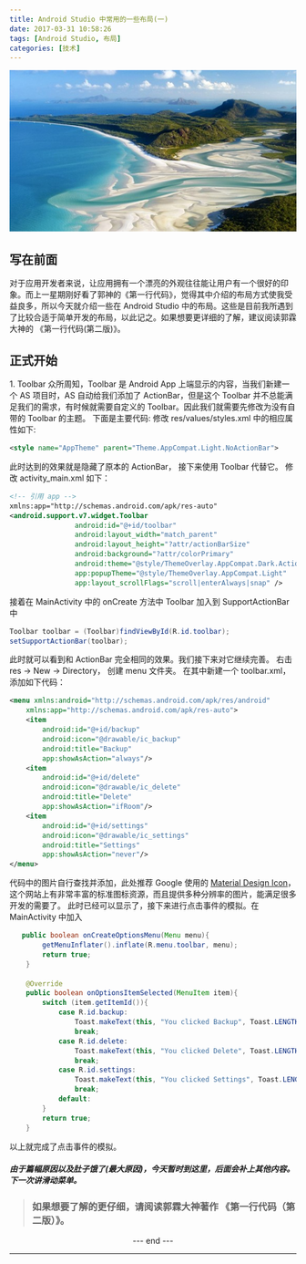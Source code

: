 ```yaml
---
title: Android Studio 中常用的一些布局(一)
date: 2017-03-31 10:58:26
tags: [Android Studio, 布局]
categories: [技术]
---
```


![](Android-Studio-中常用的一些布局/Beach.jpg)

## 写在前面
对于应用开发者来说，让应用拥有一个漂亮的外观往往能让用户有一个很好的印象。而上一星期刚好看了郭神的《第一行代码》，觉得其中介绍的布局方式使我受益良多，所以今天就介绍一些在 Android Studio 中的布局。这些是目前我所遇到了比较合适于简单开发的布局，以此记之。如果想要更详细的了解，建议阅读郭霖大神的 《第一行代码(第二版)》。
<!--more-->
## 正式开始

1\. Toolbar
众所周知，Toolbar 是 Android App 上端显示的内容，当我们新建一个 AS 项目时，AS 自动给我们添加了 ActionBar，但是这个 Toolbar 并不总能满足我们的需求，有时候就需要自定义的 Toolbar。因此我们就需要先修改为没有自带的 Toolbar 的主题。 下面是主要代码:
修改 res/values/styles.xml 中的相应属性如下:
``` xml
<style name="AppTheme" parent="Theme.AppCompat.Light.NoActionBar">
```
此时达到的效果就是隐藏了原本的 ActionBar， 接下来使用 Toolbar 代替它。
修改 activity_main.xml 如下：
``` xml
<!-- 引用 app -->
xmlns:app="http://schemas.android.com/apk/res-auto"
<android.support.v7.widget.Toolbar
                android:id="@+id/toolbar"
                android:layout_width="match_parent"
                android:layout_height="?attr/actionBarSize"
                android:background="?attr/colorPrimary"
                android:theme="@style/ThemeOverlay.AppCompat.Dark.ActionBar"
                app:popupTheme="@style/ThemeOverlay.AppCompat.Light"
                app:layout_scrollFlags="scroll|enterAlways|snap" />

```
接着在 MainActivity 中的 onCreate 方法中 Toolbar 加入到 SupportActionBar 中
``` java
Toolbar toolbar = (Toolbar)findViewById(R.id.toolbar);
setSupportActionBar(toolbar);
```
此时就可以看到和 ActionBar 完全相同的效果。我们接下来对它继续完善。
右击 res → New → Directory， 创建 menu 文件夹。 在其中新建一个 toolbar.xml， 添加如下代码：
``` xml
<menu xmlns:android="http://schemas.android.com/apk/res/android"
    xmlns:app="http://schemas.android.com/apk/res-auto">
    <item
        android:id="@+id/backup"
        android:icon="@drawable/ic_backup"
        android:title="Backup"
        app:showAsAction="always"/>
    <item
        android:id="@+id/delete"
        android:icon="@drawable/ic_delete"
        android:title="Delete"
        app:showAsAction="ifRoom"/>
    <item
        android:id="@+id/settings"
        android:icon="@drawable/ic_settings"
        android:title="Settings"
        app:showAsAction="never"/>
</menu>
```
代码中的图片自行查找并添加，此处推荐 Google 使用的 [Material Design Icon](https://material.io/icons/)，这个网站上有非常丰富的标准图标资源，而且提供多种分辨率的图片，能满足很多开发的需要了。
此时已经可以显示了，接下来进行点击事件的模拟。在 MainActivity 中加入
``` java
   public boolean onCreateOptionsMenu(Menu menu){
        getMenuInflater().inflate(R.menu.toolbar, menu);
        return true;
    }

    @Override
    public boolean onOptionsItemSelected(MenuItem item){
        switch (item.getItemId()){
            case R.id.backup:
                Toast.makeText(this, "You clicked Backup", Toast.LENGTH_SHORT).show();
                break;
            case R.id.delete:
                Toast.makeText(this, "You clicked Delete", Toast.LENGTH_SHORT).show();
                break;
            case R.id.settings:
                Toast.makeText(this, "You clicked Settings", Toast.LENGTH_SHORT).show();
                break;
            default:
        }
        return true;
    }
```

以上就完成了点击事件的模拟。

##### 由于篇幅原因以及肚子饿了(最大原因)，今天暂时到这里，后面会补上其他内容。下一次讲滑动菜单。

> ### 如果想要了解的更仔细，请阅读郭霖大神著作 《第一行代码（第二版）》。


<center> --- end --- </center>

---
